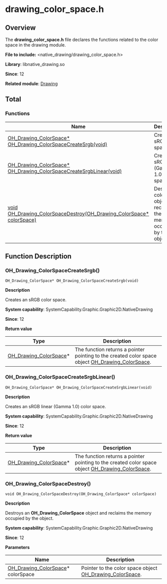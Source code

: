 # drawing_color_space.h

<!--Kit: ArkGraphics 2D-->
<!--Subsystem: Graphic-->
<!--Owner: @hangmengxin-->
<!--Designer: @wangyanglan-->
<!--Tester: @nobuggers-->
<!--Adviser: @ge-yafang-->

## Overview

The **drawing_color_space.h** file declares the functions related to the color space in the drawing module.

**File to include:** <native_drawing/drawing_color_space.h>

**Library**: libnative_drawing.so

**Since**: 12

**Related module**: [Drawing](capi-drawing.md)

## Total

### Functions

| Name| Description|
| -- | -- |
| [OH_Drawing_ColorSpace* OH_Drawing_ColorSpaceCreateSrgb(void)](#oh_drawing_colorspacecreatesrgb) | Creates an sRGB color space.|
| [OH_Drawing_ColorSpace* OH_Drawing_ColorSpaceCreateSrgbLinear(void)](#oh_drawing_colorspacecreatesrgblinear) | Creates an sRGB linear (Gamma 1.0) color space.|
| [void OH_Drawing_ColorSpaceDestroy(OH_Drawing_ColorSpace* colorSpace)](#oh_drawing_colorspacedestroy) | Destroys a color space object and reclaims the memory occupied by the object.|

## Function Description

### OH_Drawing_ColorSpaceCreateSrgb()

```
OH_Drawing_ColorSpace* OH_Drawing_ColorSpaceCreateSrgb(void)
```

**Description**

Creates an sRGB color space.

**System capability**: SystemCapability.Graphic.Graphic2D.NativeDrawing

**Since**: 12

**Return value**

| Type| Description|
| -- | -- |
| [OH_Drawing_ColorSpace](capi-drawing-oh-drawing-colorspace.md)* | The function returns a pointer pointing to the created color space object [OH_Drawing_ColorSpace](capi-drawing-oh-drawing-colorspace.md).|

### OH_Drawing_ColorSpaceCreateSrgbLinear()

```
OH_Drawing_ColorSpace* OH_Drawing_ColorSpaceCreateSrgbLinear(void)
```

**Description**

Creates an sRGB linear (Gamma 1.0) color space.

**System capability**: SystemCapability.Graphic.Graphic2D.NativeDrawing

**Since**: 12

**Return value**

| Type| Description|
| -- | -- |
| [OH_Drawing_ColorSpace](capi-drawing-oh-drawing-colorspace.md)* | The function returns a pointer pointing to the created color space object [OH_Drawing_ColorSpace](capi-drawing-oh-drawing-colorspace.md).|

### OH_Drawing_ColorSpaceDestroy()

```
void OH_Drawing_ColorSpaceDestroy(OH_Drawing_ColorSpace* colorSpace)
```

**Description**

Destroys an **OH_Drawing_ColorSpace** object and reclaims the memory occupied by the object.

**System capability**: SystemCapability.Graphic.Graphic2D.NativeDrawing

**Since**: 12


**Parameters**

| Name| Description|
| -- | -- |
| [OH_Drawing_ColorSpace](capi-drawing-oh-drawing-colorspace.md)* colorSpace | Pointer to the color space object [OH_Drawing_ColorSpace](capi-drawing-oh-drawing-colorspace.md).|
